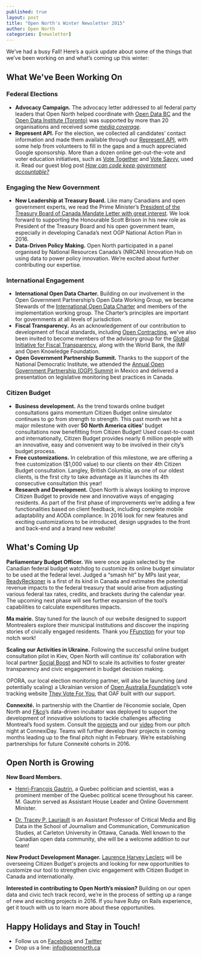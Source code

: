 ```yaml
---
published: true
layout: post
title: "Open North's Winter Newsletter 2015"
author: Open North
categories: [newsletter]
---
```



We’ve had a busy Fall! Here’s a quick update about some of the things that we’ve been working on and what’s coming up this winter:  

## What We've Been Working On

### Federal Elections

- **Advocacy Campaign.** The advocacy letter addressed to all federal party leaders that Open North helped coordinate with [Open Data BC](https://www.opendatabc.ca/) and the [Open Data Institute (Toronto)](http://oditoronto.org/) was supported by more than 20 organisations and received some _[media coverage](http://www.nationalnewswatch.com/2015/09/08/dismantling-the-pmos-autocracy-a-ten-point-plan/#.VnMtbRrhBfj)_.
- **Represent API.** For the election, we collected all candidates’ contact information and made them available through our [Represent API](http://represent.opennorth.ca/), with some help from volunteers to fill in the gaps and a much appreciated Google sponsorship. More than a dozen online get-out-the-vote and voter education initiatives, such as [Vote Together](https://www.votetogether.ca/) and [Vote Savvy](http://www.votesavvy.ca/), used it. Read our guest blog post _[How can code keep government accountable?](https://cira.ca/blog/ca-voice/how-can-code-keep-governments-accountable-open-north-has-some-ideas)_

### Engaging the New Government

- **New Leadership at Treasury Board.** Like many Canadians and open government experts, we read the Prime Minister’s [President of the Treasury Board of Canada Mandate Letter with great interest](http://pm.gc.ca/eng/president-treasury-board-canada-mandate-letter). We look forward to supporting the Honourable Scott Brison in his new role as President of the Treasury Board and his open government team, especially in developing Canada’s next OGP National Action Plan in 2016.
- **Data-Driven Policy Making.** Open North participated in a panel organised by National Resources Canada’s (NRCAN) Innovation Hub on using data to power policy innovation. We’re excited about further contributing our expertise.  

### International Engagement

- **International Open Data Charter.** Building on our involvement in the Open Government Partnership’s Open Data Working Group, we became Stewards of the [International Open Data Charter](http://opendatacharter.net/faq/) and members of the implementation working group. The Charter’s principles are important for governments at all levels of jurisdiction.  
- **Fiscal Transparency.** As an acknowledgement of our contribution to development of fiscal standards, including [Open Contracting](http://www.open-contracting.org/), we've also been invited to become members of the advisory group for the [Global Initiative for Fiscal Transparency](http://www.fiscaltransparency.net/), along with the World Bank, the IMF and Open Knowledge Foundation.
- **Open Government Partnership Summit.** Thanks to the support of the National Democratic Institute, we attended the [Annual Open Government Partnership (OGP) Summit](http://www.opengovpartnership.org/2015Summit) in Mexico and delivered a presentation on legislative monitoring best practices in Canada.

### Citizen Budget

- **Business development.** As the trend towards online budget consultations gains momentum Citizen Budget online simulator continues to go from strength to strength. This past month we hit a major milestone with over **50 North America cities’** budget consultations now benefitting from Citizen Budget! Used coast-to-coast and internationally, Citizen Budget provides nearly 6 million people with an innovative, easy and convenient way to be involved in their city’s budget process.
- **Free customizations.** In celebration of this milestone, we are offering a free customization ($1,000 value) to our clients on their 4th Citizen Budget consultation. Langley, British Columbia, as one of our oldest clients, is the first city to take advantage as it launches its 4th consecutive consultation this year!
- **Research and Development.** Open North is always looking to improve Citizen Budget to provide new and innovative ways of engaging residents. As part of the first phase of improvements we’re adding a few functionalities based on client feedback, including complete mobile adaptability and AODA compliance. In 2016 look for new features and exciting customizations to be introduced, design upgrades to the front and back-end and a brand new website!

## What's Coming Up

**Parliamentary Budget Officer.** We were once again selected by the Canadian federal budget watchdog to customize its online budget simulator to be used at the federal level. Judged a “smash hit” by MPs last year, [ReadyReckoner](http://www.readyreckoner.ca/) is a first of its kind in Canada and estimates the potential revenue impacts to the federal treasury that would arise from adjusting various federal tax rates, credits, and brackets during the calendar year. The upcoming next phase will see further expansion of the tool’s capabilities to calculate expenditures impacts.

**Ma mairie.** Stay tuned for the launch of our website designed to support Montrealers explore their municipal institutions and discover the inspiring stories of civically engaged residents. Thank you [FFunction](http://ffctn.com/index) for your top notch work!  

**Scaling our Activities in Ukraine.**
Following the successful online budget consultation pilot in Kiev, Open North will continue its’ collaboration with local partner [Social Boost](http://socialboost.com.ua/) and NDI to scale its activities to foster greater transparency and civic engagement in budget decision making.

OPORA, our local election monitoring partner, will also be launching (and potentially scaling) a Ukrainian version of [Open Australia Foundation](https://www.openaustraliafoundation.org.au/)’s vote tracking website [They Vote For You](https://theyvoteforyou.org.au/), that OAF built with our support.  

**Connexité.** In partnership with the Chantier de l’économie sociale, Open North and [F&co](http://fandco.ca/en/)’s data-driven incubator was deployed to support the development of innovative solutions to tackle challenges affecting Montreal’s food system. Consult the [projects](http://connexite.sparkboard.com/) and our [video](https://www.facebook.com/connexiteMTL/videos/vb.425258144349717/447234702152061/?type=2&theater&notif_t=video_tag) from our pitch night at ConnexiDay. Teams will further develop their projects in coming months leading up to the final pitch night in February. We’re establishing partnerships for future Connexité cohorts in 2016.

## Open North is Growing

**New Board Members.**

- [Henri-François Gautrin](http://www.assnat.qc.ca/en/deputes/gautrin-henri-francois-1051/biographie.html), a Quebec politician and scientist, was a prominent member of the Quebec political scene throughout his career. M. Gautrin served as Assistant House Leader and Online Government Minister.

- [Dr. Tracey P. Lauriault](http://carleton.ca/sjc/profile/lauriault-tracey/) is an Assistant Professor of Critical Media and Big Data in the School of Journalism and Communication, Communication Studies, at Carleton University in Ottawa, Canada. Well known to the Canadian open data community, she will be a welcome addition to our team!

**New Product Development Manager.** [Laurence Harvey Leclerc](https://www.linkedin.com/in/laurenceharveyleclerc) will be overseeing Citizen Budget's projects and looking for new opportunities to customize our tool to strengthen civic engagement with Citizen Budget in Canada and internationally.

**Interested in contributing to Open North’s mission?** Building on our open data and civic tech track record, we’re in the process of setting up a range of new and exciting projects in 2016. If you have Ruby on Rails experience, get it touch with us to learn more about these opportunities.

## Happy Holidays and Stay in Touch!

- Follow us on [Facebook](https://www.facebook.com/OpenNorth.NordOuvert) and [Twitter](https://twitter.com/opennorth)
- Drop us a line: [info@opennorth.ca](mailto:info@opennorth.ca)
